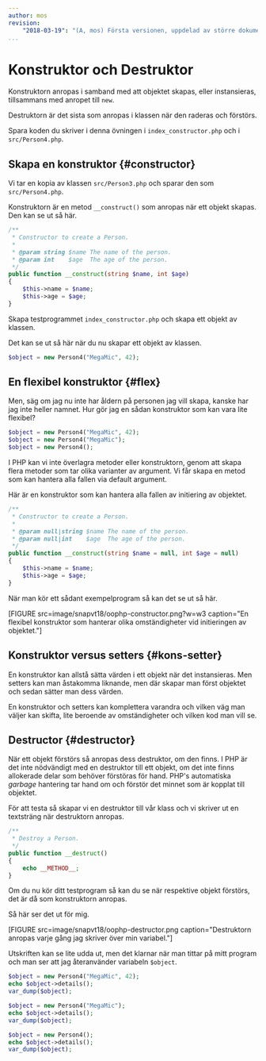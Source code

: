 ```yaml
---
author: mos
revision:
    "2018-03-19": "(A, mos) Första versionen, uppdelad av större dokument."
...
```

Konstruktor och Destruktor
==================================

Konstruktorn anropas i samband med att objektet skapas, eller instansieras, tillsammans med anropet till `new`.

Destruktorn är det sista som anropas i klassen när den raderas och förstörs. 

Spara koden du skriver i denna övningen i `index_constructor.php` och i `src/Person4.php`.



Skapa en konstruktor {#constructor}
----------------------------------

Vi tar en kopia av klassen `src/Person3.php` och sparar den som `src/Person4.php`.

Konstruktorn är en metod `__construct()` som anropas när ett objekt skapas. Den kan se ut så här.

```php
/**
 * Constructor to create a Person.
 *
 * @param string $name The name of the person.
 * @param int    $age  The age of the person.
 */
public function __construct(string $name, int $age)
{
    $this->name = $name;
    $this->age = $age;
}
```

Skapa testprogrammet `index_constructor.php` och skapa ett objekt av klassen.

Det kan se ut så här när du nu skapar ett objekt av klassen.

```php
$object = new Person4("MegaMic", 42);
```



En flexibel konstruktor {#flex}
----------------------------------

Men, säg om jag nu inte har åldern på personen jag vill skapa, kanske har jag inte heller namnet. Hur gör jag en sådan konstruktor som kan vara lite flexibel?

```php
$object = new Person4("MegaMic", 42);
$object = new Person4("MegaMic");
$object = new Person4();
```

I PHP kan vi inte överlagra metoder eller konstruktorn, genom att skapa flera metoder som tar olika varianter av argument. Vi får skapa en metod som kan hantera alla fallen via default argument.

Här är en konstruktor som kan hantera alla fallen av initiering av objektet.

```php
/**
 * Constructor to create a Person.
 *
 * @param null|string $name The name of the person.
 * @param null|int    $age  The age of the person.
 */
public function __construct(string $name = null, int $age = null)
{
    $this->name = $name;
    $this->age = $age;
}
```

När man kör ett sådant exempelprogram så kan det se ut så här.

[FIGURE src=image/snapvt18/oophp-constructor.png?w=w3 caption="En flexibel konstruktor som hanterar olika omständigheter vid initieringen av objektet."]



Konstruktor versus setters {#kons-setter}
----------------------------------

En konstruktor kan allstå sätta värden i ett objekt när det instansieras. Men setters kan man åstakomma liknande, men där skapar man först objektet och sedan sätter man dess värden.

En konstruktor och setters kan komplettera varandra och vilken väg man väljer kan skifta, lite beroende av omständigheter och vilken kod man vill se.



Destructor {#destructor}
----------------------------------

När ett objekt förstörs så anropas dess destruktor, om den finns. I PHP är det inte nödvändigt med en destruktor till ett objekt, om det inte finns allokerade delar som behöver förstöras för hand. PHP's automatiska _garbage_ hantering tar hand om och förstör det minnet som är kopplat till objektet.

För att testa så skapar vi en destruktor till vår klass och vi skriver ut en textsträng när destruktorn anropas.

```php
/**
 * Destroy a Person.
 */
public function __destruct()
{
    echo __METHOD__;
}
```

Om du nu kör ditt testprogram så kan du se när respektive objekt förstörs, det är då som konstruktorn anropas.

Så här ser det ut för mig.

[FIGURE src=image/snapvt18/oophp-destructor.png caption="Destruktorn anropas varje gång jag skriver över min variabel."]

Utskriften kan se lite udda ut, men det klarnar när man tittar på mitt program och man ser att jag återanvänder variabeln `$object`.

```php
$object = new Person4("MegaMic", 42);
echo $object->details();
var_dump($object);

$object = new Person4("MegaMic");
echo $object->details();
var_dump($object);

$object = new Person4();
echo $object->details();
var_dump($object);
```
